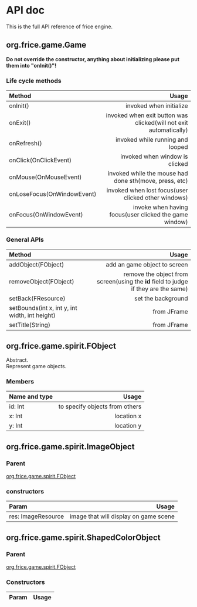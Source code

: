 # API doc
This is the full API reference of frice engine.

## org.frice.game.Game
**Do not override the constructor, anything about initializing please put them into "onInit()"!**

### Life cycle methods
Method|Usage
:---|---:
onInit()|invoked when initialize
onExit()|invoked when exit button was clicked(will not exit automatically)
onRefresh()|invoked while running and looped
onClick(OnClickEvent)|invoked when window is clicked
onMouse(OnMouseEvent)|invoked while the mouse had done sth(move, press, etc)
onLoseFocus(OnWindowEvent)|invoked when lost focus(user clicked other windows)
onFocus(OnWindowEvent)|invoke when having focus(user clicked the game window)

### General APIs
Method|Usage
:---|---:
addObject(FObject)|add an game object to screen
removeObject(FObject)|remove the object from screen(using the **id** field to judge if they are the same)
setBack(FResource)|set the background
setBounds(int x, int y, int width, int height)|from JFrame
setTitle(String)|from JFrame

## org.frice.game.spirit.FObject
Abstract.<br/>
Represent game objects.

### Members
Name and type|Usage
:---|---:
id: Int|to specify objects from others
x: Int|location x
y: Int|location y

## org.frice.game.spirit.ImageObject

### Parent
[org.frice.game.spirit.FObject](#org.frice.game.spirit.FObject)

### constructors
Param|Usage
:---|---:
res: ImageResource|image that will display on game scene

## org.frice.game.spirit.ShapedColorObject

### Parent
[org.frice.game.spirit.FObject](#org.frice.game.spirit.FObject)

### Constructors
Param|Usage
:---|---:

